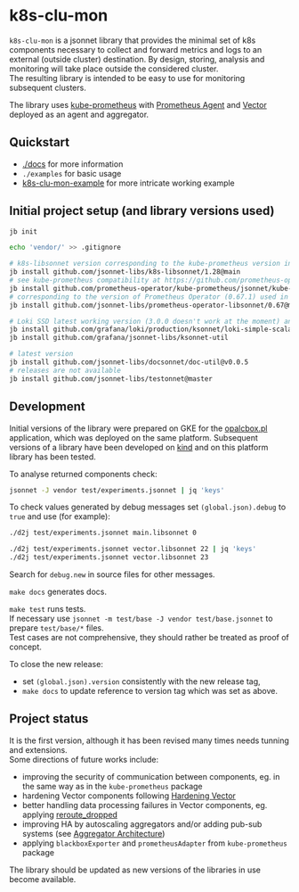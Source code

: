 # k8s-clu-mon

`k8s-clu-mon` is a jsonnet library that provides the minimal set of k8s components necessary to collect and forward metrics and logs to an external (outside cluster) destination. By design, storing, analysis and monitoring will take place outside the considered cluster.  
The resulting library is intended to be easy to use for monitoring subsequent clusters.  

The library uses [kube-prometheus](https://github.com/prometheus-operator/kube-prometheus) with [Prometheus Agent](https://prometheus.io/blog/2021/11/16/agent/) and [Vector](https://vector.dev/) deployed as an agent and aggregator.  

## Quickstart

- [./docs](./docs/README.md) for more information
- `./examples` for basic usage
- [k8s-clu-mon-example](https://github.com/pszulc1/k8s-clu-mon-example) for more intricate working example 

## Initial project setup (and library versions used)

```sh
jb init

echo 'vendor/' >> .gitignore

# k8s-libsonnet version corresponding to the kube-prometheus version in use
jb install github.com/jsonnet-libs/k8s-libsonnet/1.28@main
# see kube-prometheus compatibility at https://github.com/prometheus-operator/kube-prometheus
jb install github.com/prometheus-operator/kube-prometheus/jsonnet/kube-prometheus@release-0.13
# corresponding to the version of Prometheus Operator (0.67.1) used in the chosen version of kube-prometheus 
jb install github.com/jsonnet-libs/prometheus-operator-libsonnet/0.67@main

# Loki SSD latest working version (3.0.0 doesn't work at the moment) and necessary library
jb install github.com/grafana/loki/production/ksonnet/loki-simple-scalable@v2.9.8
jb install github.com/grafana/jsonnet-libs/ksonnet-util

# latest version
jb install github.com/jsonnet-libs/docsonnet/doc-util@v0.0.5
# releases are not available
jb install github.com/jsonnet-libs/testonnet@master
```

## Development

Initial versions of the library were prepared on GKE for the [opalcbox.pl](https://www.opalcbox.pl/) application, which was deployed on the same platform. Subsequent versions of a library have been developed on [kind](https://kind.sigs.k8s.io/) and on this platform library has been tested.  

To analyse returned components check:  

```sh
jsonnet -J vendor test/experiments.jsonnet | jq 'keys'
```

To check values generated by debug messages set `(global.json).debug` to `true` and use (for example):

```sh
./d2j test/experiments.jsonnet main.libsonnet 0

./d2j test/experiments.jsonnet vector.libsonnet 22 | jq 'keys'
./d2j test/experiments.jsonnet vector.libsonnet 23
```

Search for `debug.new` in source files for other messages.  

`make docs` generates docs.  

`make test` runs tests.  
If necessary use `jsonnet -m test/base -J vendor test/base.jsonnet` to prepare `test/base/*` files.  
Test cases are not comprehensive, they should rather be treated as proof of concept.  

To close the new release:

- set `(global.json).version` consistently with the new release tag,
- `make docs` to update reference to version tag which was set as above.

## Project status

It is the first version, although it has been revised many times needs tunning and extensions.  
Some directions of future works include:

- improving the security of communication between components, eg. in the same way as in the `kube-prometheus` package
- hardening Vector components following [Hardening Vector](https://vector.dev/docs/setup/going-to-prod/hardening/)
- better handling data processing failures in Vector components, eg. applying [reroute_dropped](https://vector.dev/docs/reference/configuration/transforms/remap/#reroute_dropped)  
- improving HA by autoscaling aggregators and/or adding pub-sub systems (see [Aggregator Architecture](https://vector.dev/docs/setup/going-to-prod/arch/aggregator/))
- applying `blackboxExporter` and `prometheusAdapter` from `kube-prometheus` package

The library should be updated as new versions of the libraries in use become available.  
